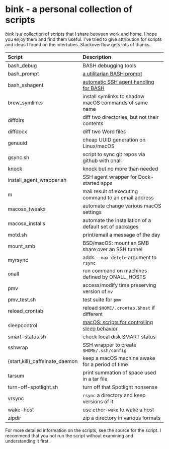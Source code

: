 # bink - a personal collection of scripts

_bink_ is a collection of scripts that I share between work and
home.  I hope you enjoy them and find them useful.  I've tried to give
attribution for scripts and ideas I found on the intertubes.
Stackoverflow gets lots of thanks.

| **Script**                     | **Description**                                                  |
|:-------------------------------|:-----------------------------------------------------------------|
| bash_debug                     | BASH debugging tools                                             |
| bash_prompt                    | [a utilitarian BASH prompt](bash_prompt.md)                      |
| bash_sshagent                  | [automatic SSH agent handling for BASH](bash_sshagent.md)        |
| brew_symlinks                  | install symlinks to shadow macOS commands of same name           |
| diffdirs                       | diff two directories, but not their contents                     |
| diffdocx                       | diff two Word files                                              |
| genuuid                        | cheap UUID generation on Linux/macOS                             |
| gsync.sh                       | script to sync git repos via github with onall                   |
| knock                          | knock but no more than needed                                    |
| install_agent_wrapper.sh       | SSH agent wrapper for Dock-started apps                          |
| m                              | mail result of executing command to an email address             |
| macosx_tweaks                  | automate change various macOS settings                           |
| macosx_installs                | automate the installation of a default set of packages           |
| motd.sh                        | print/email a message of the day                                 |
| mount_smb                      | BSD/macOS: mount an SMB share over an SSH tunnel                 |
| myrsync                        | adds `--max-delete` argument to `rsync`                          |
| onall                          | run command on machines defined by ONALL_HOSTS                   |
| pmv                            | access/modify time preserving version of `mv`                    |
| pmv_test.sh                    | test suite for `pmv`                                             |
| reload_crontab                 | reload `$HOME/.crontab.$host` if different                       |
| sleepcontrol                   | [macOS: scripts for controlling sleep behavior](sleepcontrol.md) |
| smart-status.sh                | check local disk SMART status                                    |
| sshwrap                        | SSH wrapper to create `$HOME/.ssh/config`                        |
| {start,kill}_caffeinate_daemon | keep a macOS machine awake for a period of time                  |
| tarsum                         | print summation of space used in a tar file                      |
| turn-off-spotlight.sh          | turn off that Spotlight nonsense                                 |
| vrsync                         | `rsync` a directory and keep versions of it                      |
| wake-host                      | use `ether-wake` to wake a host                                  |
| zipdir                         | zip a directory in various formats                               |

For more detailed information on the scripts, see the source for the
script.  I recommend that you not run the script without examining and
understanding it first.
